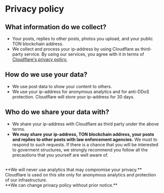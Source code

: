 # Privacy policy
## What information do we collect?
- Your posts, replies to other posts, photos you upload, and your public TON blockchain address.
- We collect and process your ip-address by using Cloudflare as third-party service. By using our services, you agree with it in terms of [Cloudflare's privacy policy.](https://www.cloudflare.com/privacypolicy/)
## How do we use your data?
- We use post data to show your content to others.
- We use your ip-address for anonymous analytics and for anti-DDoS protection. Cloudflare will store your ip-address for 30 days.
## Who do we share your data with?
- We share your ip-address with Cloudflare as third party under the above terms.
- **We may share your ip-address, TON blockchain address, your posts and replies to other posts with law enforcement agencies.** We must to respond to such requests. If there is a chance that you will be interested to goverment structures, we strongly recommend you follow all the precautions that you yourself are well aware of.

<br>
**We will never use analytics that may compromise your privacy.**<br>
Cloudflare is used on this site only for anonymous analytics and protection of our infrastructure.<br>
**We can change privacy policy without prior notice.**
